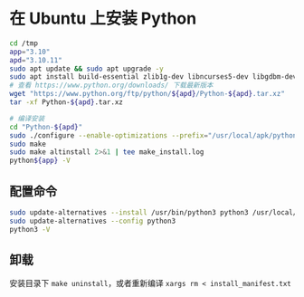 # 在 Ubuntu 上安装 Python

```bash
cd /tmp
app="3.10"
apd="3.10.11"
sudo apt update && sudo apt upgrade -y
sudo apt install build-essential zlib1g-dev libncurses5-dev libgdbm-dev libnss3-dev libssl-dev libreadline-dev libffi-dev
# 查看 https://www.python.org/downloads/ 下载最新版本
wget "https://www.python.org/ftp/python/${apd}/Python-${apd}.tar.xz"
tar -xf Python-${apd}.tar.xz

# 编译安装
cd "Python-${apd}"
sudo ./configure --enable-optimizations --prefix="/usr/local/apk/python${app}"
sudo make
sudo make altinstall 2>&1 | tee make_install.log
python${app} -V
```

## 配置命令

```bash
sudo update-alternatives --install /usr/bin/python3 python3 /usr/local/bin/python${app} 1
sudo update-alternatives --config python3
python3 -V
```

## 卸载

安装目录下 `make uninstall`，或者重新编译 `xargs rm < install_manifest.txt`
